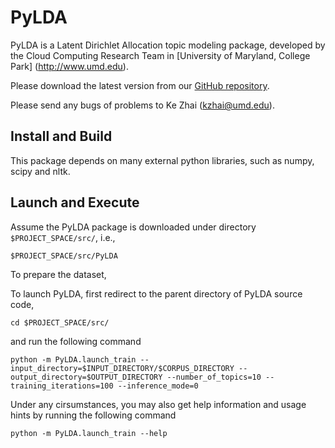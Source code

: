 PyLDA
==========

PyLDA is a Latent Dirichlet Allocation topic modeling package, developed by the Cloud Computing Research Team in [University of Maryland, College Park] (http://www.umd.edu).

Please download the latest version from our [GitHub repository](https://github.com/kzhai/PyLDA).

Please send any bugs of problems to Ke Zhai (kzhai@umd.edu).

Install and Build
----------

This package depends on many external python libraries, such as numpy, scipy and nltk.

Launch and Execute
----------

Assume the PyLDA package is downloaded under directory ```$PROJECT_SPACE/src/```, i.e., 

	$PROJECT_SPACE/src/PyLDA

To prepare the dataset,

To launch PyLDA, first redirect to the parent directory of PyLDA source code,

	cd $PROJECT_SPACE/src/

and run the following command
   
	python -m PyLDA.launch_train --input_directory=$INPUT_DIRECTORY/$CORPUS_DIRECTORY --output_directory=$OUTPUT_DIRECTORY --number_of_topics=10 --training_iterations=100 --inference_mode=0

Under any cirsumstances, you may also get help information and usage hints by running the following command

	python -m PyLDA.launch_train --help
